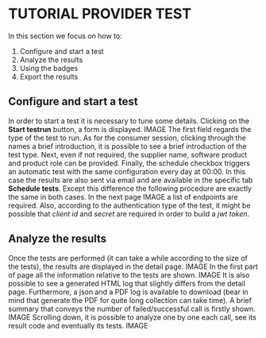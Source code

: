 # TUTORIAL PROVIDER TEST

In this section we focus on how to:
1. Configure and start a test
2. Analyze the results
3. Using the badges 
4. Export the results

## Configure and start a test
In order to start a test it is necessary to tune some details.
Clicking on the **Start testrun** button, a form is displayed.
IMAGE
The first field regards the type of the test to run. As for the consumer session, clicking through the names a brief introduction, it is possible to see a brief introduction of the test type. Next, even if not required, the supplier name, software product and product role can be provided.
Finally, the schedule checkbox triggers an automatic test with the same configuration every day at 00:00. In this case the results are also sent via email and are available in the specific tab **Schedule tests**. Except this difference the following procedure are exactly the same in both cases.
In the next page
IMAGE
a list of endpoints are required. Also, according to the authentication type of the test, it might be possible that *client id* and *secret* are required in order to build a *jwt token*.

## Analyze the results
Once the tests are performed (it can take a while according to the size of the tests), the results are displayed in the detail page.
IMAGE
In the first part of page all the information relative to the tests are shown.
IMAGE
It is also possible to see a generated HTML log that slightly differs from the detail page. Furthermore, a json and a PDF log is available to download (bear in mind that generate the PDF for quite long collection can take time).
A brief summary that conveys the number of failed/successful call is firstly shown.
IMAGE
Scrolling down, it is possible to analyze one by one each call, see its result code and eventually its tests.
IMAGE

